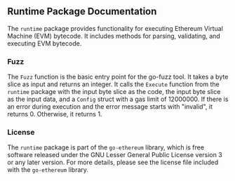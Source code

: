 ## Runtime Package Documentation

The `runtime` package provides functionality for executing Ethereum Virtual Machine (EVM) bytecode. It includes methods for parsing, validating, and executing EVM bytecode.

### Fuzz

The `Fuzz` function is the basic entry point for the go-fuzz tool. It takes a byte slice as input and returns an integer. It calls the `Execute` function from the `runtime` package with the input byte slice as the code, the input byte slice as the input data, and a `Config` struct with a gas limit of 12000000. If there is an error during execution and the error message starts with "invalid", it returns 0. Otherwise, it returns 1.

### License

The `runtime` package is part of the `go-ethereum` library, which is free software released under the GNU Lesser General Public License version 3 or any later version. For more details, please see the license file included with the `go-ethereum` library.
